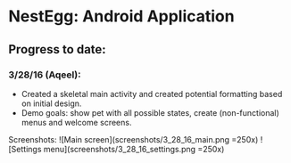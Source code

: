 # NestEgg: Android Application

## Progress to date:

### 3/28/16 (Aqeel):
* Created a skeletal main activity and created potential formatting based on initial design.
* Demo goals: show pet with all possible states, create (non-functional) menus and welcome screens.

Screenshots:
![Main screen](screenshots/3_28_16_main.png =250x)
![Settings menu](screenshots/3_28_16_settings.png =250x)